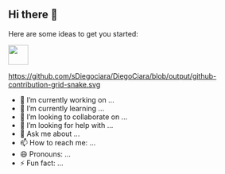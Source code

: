 ## Hi there 👋

Here are some ideas to get you started:

<img loading="lazy" src="https://cdn.jsdelivr.net/gh/devicons/devicon/icons/git/git-original.svg" width="40" height="40"/>

https://github.com/sDiegociara/DiegoCiara/blob/output/github-contribution-grid-snake.svg

- 🔭 I’m currently working on ...
- 🌱 I’m currently learning ...
- 👯 I’m looking to collaborate on ...
- 🤔 I’m looking for help with ...
- 💬 Ask me about ...
- 📫 How to reach me: ...
- 😄 Pronouns: ...
- ⚡ Fun fact: ...

